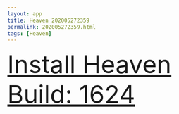 ```yaml
---
layout: app
title: Heaven 202005272359
permalink: 202005272359.html
tags: [Heaven]
---
```

<div class="pure-g">
    <div class="pure-u-1-1" style="font-size: 4em">
        <a class="pure-button-primary" href="itms-services://?action=download-manifest&url=https%3A%2F%2Flitsungyisigono.github.io%2FTestScript%2Fmanifests%2F202005272359.plist"><i class="fa fa-download" aria-hidden="true"></i>Install Heaven Build: 1624</a>
    </div>
</div>